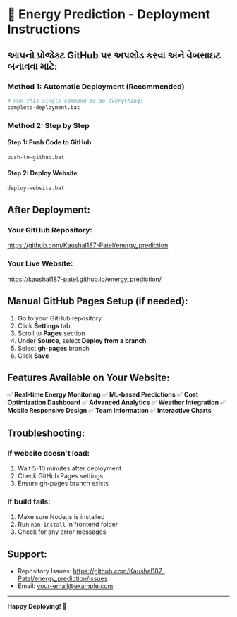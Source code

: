 # 🚀 Energy Prediction - Deployment Instructions

## આપનો પ્રોજેક્ટ GitHub પર અપલોડ કરવા અને વેબસાઇટ બનાવવા માટે:

### Method 1: Automatic Deployment (Recommended)
```bash
# Run this single command to do everything:
complete-deployment.bat
```

### Method 2: Step by Step

#### Step 1: Push Code to GitHub
```bash
push-to-github.bat
```

#### Step 2: Deploy Website
```bash
deploy-website.bat
```

## After Deployment:

### Your GitHub Repository:
https://github.com/Kaushal187-Patel/energy_prediction

### Your Live Website:
https://kaushal187-patel.github.io/energy_prediction/

## Manual GitHub Pages Setup (if needed):

1. Go to your GitHub repository
2. Click **Settings** tab
3. Scroll to **Pages** section
4. Under **Source**, select **Deploy from a branch**
5. Select **gh-pages** branch
6. Click **Save**

## Features Available on Your Website:

✅ **Real-time Energy Monitoring**
✅ **ML-based Predictions** 
✅ **Cost Optimization Dashboard**
✅ **Advanced Analytics**
✅ **Weather Integration**
✅ **Mobile Responsive Design**
✅ **Team Information**
✅ **Interactive Charts**

## Troubleshooting:

### If website doesn't load:
1. Wait 5-10 minutes after deployment
2. Check GitHub Pages settings
3. Ensure gh-pages branch exists

### If build fails:
1. Make sure Node.js is installed
2. Run `npm install` in frontend folder
3. Check for any error messages

## Support:
- Repository Issues: https://github.com/Kaushal187-Patel/energy_prediction/issues
- Email: your-email@example.com

---
**Happy Deploying! 🎉**